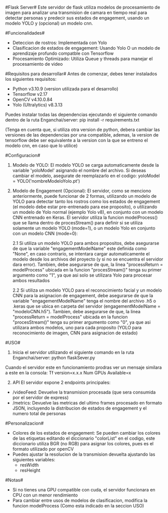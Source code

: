 #Flask Server#
Este servidor de flask utiliza modelos de procesamiento de imagen para analizar una transmision de camara en tiempo real para detectar personas
y predecir sus estados de engagement, usando un modelo YOLO y (opcional) un modelo cnn.


#Funcionalidades#
- Deteccion de rostros: Implementada con Yolo
- Clasificacion de estados de engagement: Usando Yolo O un modelo de aprendizaje profundo compatble con Tensorflow
- Procesamiento Optimizado: Utiliza Queue y threads para manejar el procesamiento de video


#Requisitos para desarrollar#
Antes de comenzar, debes tener instalados los siguientes requisitos:
- Python v3.10.9 (version utilizada para el desarrollo)
- Tensorflow v2.17
- OpenCV v4.10.0.84
- Yolo (Ultralytics) v8.3.13

Puedes instalar todas las dependencias ejecutando el siguiente comando dentro de la ruta Enganchai/server:
pip install -r requirements.txt

(Tenga en cuenta que, si utiliza otra version de python, debera cambiar las versiones de las dependencias por una compatible,
ademas, la version de tensorflow debe ser equivalente a la version con la que se entreno el modelo cnn, en caso que lo utilice)


#Configuracion#
1. Modelo de YOLO: El modelo YOLO se carga automaticamente  desde la variable 'yoloModel' asignando el nombre del archivo.
Si deseas cambiar el modelo, asegurate de reemplazarlo en el codigo:
yoloModel = YOLO('nombreModeloYolo.pt')

2. Modelo de Engagement (Opcional): El servidor, como se menciono anteriormente, puede funcionar de 2 formas, utilizando un
modelo de YOLO para detectar tanto los rostros como los estados de engagement (el modelo debe estar pre-entrenado para ese proposito),
o utilizando un modelo de Yolo normal (ejemplo Yolo v8), en conjunto con un modelo CNN entrenado en Keras.
El servidor utiliza la funcion modelProcess() que se llama dentro de procesStream() para definir si se utiliza solamente un modelo YOLO (mode=1), o
un modelo Yolo en conjunto con un modelo CNN (mode=0):
    
    2.1 Si utiliza un modelo YOLO para ambos propositos, debe asegurarse de que la variable "engagementModelName" este definida como "None", 
    en caso contrario, se intentara cargar automaticamente el modelo desde los archivos del proyecto (y si no se encuentra el servidor dara error).
    Tambien, debe asegurarse de que, la linea "processReturn = modelProcess" ubicada en la funcion "procesStream()"
    tenga su primer argumento como "1", ya que asi solo se utilizara Yolo para procesar ambos resultados

    2.2 Si utiliza un modelo YOLO para el reconocimiento facial y un modelo CNN para la asignacion de engagement, debe asegurarse de que la variable "engagementModelName"
    tenga el nombre del archivo .h5 o .keras que se ubica en carpeta del servidor (engagementModelName = "modeloCNN.h5").
    Tambien, debe asegurarse de que, la linea "processReturn = modelProcess" ubicada en la funcion "procesStream()"
    tenga su primer argumento como "0", ya que asi utilizara ambos modelos, uno para cada proposito (YOLO para reconocimiento de imagen, CNN para asignacion de estado)


#USO#
1. Inicia el servidor utilizando el siguiente comando en la ruta Enganchai/server:
python flaskSever.py

Cuando el servidor este en funcionamiento prodras ver un mensaje similara a este en la consola:
Tf version=x.x.x
Num GPUs Available=x

2. API
El servidor expone 2 endpoints principales:
- /videoFeed: Devuelve la transmision procesada (que sera consumida por el servidor de express)
- /metrics: Devuelve las metricas del ultimo frames procesado en formato JSON, incluyendo la distribucion de estados de engagement y el numero total de personas


#Personalizacion#
- Colores de los estados de engagement: Se pueden cambiar los colores de las etiquetas editando el diccionario "colorList" en el codigo, este
diccionario utiliza BGR (no RGB) para asignar los colores, pues es el formato utilizado por openCV
- Puedes ajustar la resolucion de la transmision devuelta ajustando las siguientes variables:
    - resWidth
    - resHeight


#Notas#
- Si no tienes una GPU compatible con cuda, el servidor funcionara en CPU con un menor rendimiento
- Para cambiar entre usos de modelos de clasificacion, modifica la funcion modelProcess (Como esta indicado en la seccion USO)